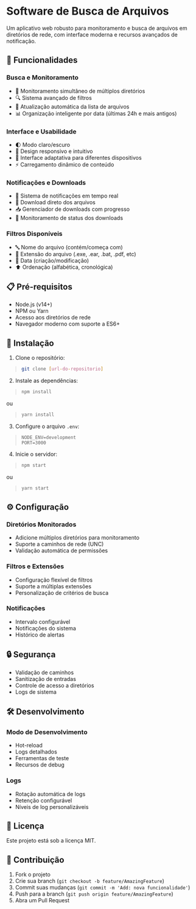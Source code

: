 # Software de Busca de Arquivos

Um aplicativo web robusto para monitoramento e busca de arquivos em diretórios de rede, com interface moderna e recursos avançados de notificação.

## 🚀 Funcionalidades

### Busca e Monitoramento
- 📂 Monitoramento simultâneo de múltiplos diretórios
- 🔍 Sistema avançado de filtros
- 🔄 Atualização automática da lista de arquivos
- 📊 Organização inteligente por data (últimas 24h e mais antigos)

### Interface e Usabilidade
- 🌓 Modo claro/escuro
- 🎨 Design responsivo e intuitivo
- 📱 Interface adaptativa para diferentes dispositivos
- ⚡ Carregamento dinâmico de conteúdo

### Notificações e Downloads
- 🔔 Sistema de notificações em tempo real
- 💾 Download direto dos arquivos
- 📥 Gerenciador de downloads com progresso
- 🔄 Monitoramento de status dos downloads

### Filtros Disponíveis
- 🔤 Nome do arquivo (contém/começa com)
- 📁 Extensão do arquivo (.exe, .ear, .bat, .pdf, etc)
- 📅 Data (criação/modificação)
- ⬆️ Ordenação (alfabética, cronológica)

## 📋 Pré-requisitos

- Node.js (v14+)
- NPM ou Yarn
- Acesso aos diretórios de rede
- Navegador moderno com suporte a ES6+

## 🔧 Instalação

1. Clone o repositório:

> ```bash
> git clone [url-do-repositorio]
> ```

2. Instale as dependências:
   

> ```bash
> npm install
> ```

ou

> ```bash
> yarn install
> ```

3. Configure o arquivo `.env`:

> ```env
> NODE_ENV=development
> PORT=3000
> ```

4. Inicie o servidor:
> ```bash
> npm start
> ```

ou

> ```bash
> yarn start
> ```



## ⚙️ Configuração

### Diretórios Monitorados
- Adicione múltiplos diretórios para monitoramento
- Suporte a caminhos de rede (UNC)
- Validação automática de permissões

### Filtros e Extensões
- Configuração flexível de filtros
- Suporte a múltiplas extensões
- Personalização de critérios de busca

### Notificações
- Intervalo configurável
- Notificações do sistema
- Histórico de alertas

## 🔒 Segurança

- Validação de caminhos
- Sanitização de entradas
- Controle de acesso a diretórios
- Logs de sistema

## 🛠️ Desenvolvimento

### Modo de Desenvolvimento
- Hot-reload
- Logs detalhados
- Ferramentas de teste
- Recursos de debug

### Logs
- Rotação automática de logs
- Retenção configurável
- Níveis de log personalizáveis

## 📄 Licença

Este projeto está sob a licença MIT.

## 🤝 Contribuição

1. Fork o projeto
2. Crie sua branch (`git checkout -b feature/AmazingFeature`)
3. Commit suas mudanças (`git commit -m 'Add: nova funcionalidade'`)
4. Push para a branch (`git push origin feature/AmazingFeature`)
5. Abra um Pull Request
